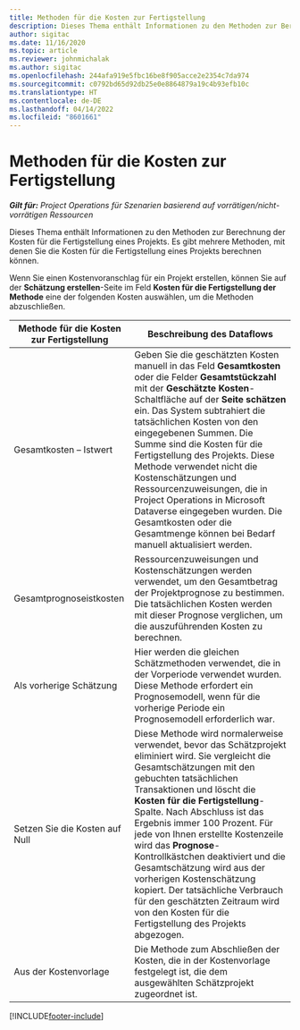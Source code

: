 ```yaml
---
title: Methoden für die Kosten zur Fertigstellung
description: Dieses Thema enthält Informationen zu den Methoden zur Berechnung der Kosten für die Fertigstellung eines Projekts.
author: sigitac
ms.date: 11/16/2020
ms.topic: article
ms.reviewer: johnmichalak
ms.author: sigitac
ms.openlocfilehash: 244afa919e5fbc16be8f905acce2e2354c7da974
ms.sourcegitcommit: c0792bd65d92db25e0e8864879a19c4b93efb10c
ms.translationtype: HT
ms.contentlocale: de-DE
ms.lasthandoff: 04/14/2022
ms.locfileid: "8601661"
---
```

# <a name="cost-to-complete-methods"></a>Methoden für die Kosten zur Fertigstellung

_**Gilt für:** Project Operations für Szenarien basierend auf vorrätigen/nicht-vorrätigen Ressourcen_

Dieses Thema enthält Informationen zu den Methoden zur Berechnung der Kosten für die Fertigstellung eines Projekts. Es gibt mehrere Methoden, mit denen Sie die Kosten für die Fertigstellung eines Projekts berechnen können. 

Wenn Sie einen Kostenvoranschlag für ein Projekt erstellen, können Sie auf der **Schätzung erstellen**-Seite im Feld **Kosten für die Fertigstellung der Methode** eine der folgenden Kosten auswählen, um die Methoden abzuschließen.

| Methode für die Kosten zur Fertigstellung    | Beschreibung des Dataflows                                                                                                                                                                                                                                                                                                                                                                                                                                                                                        |
|------------------------------|----------------------------------------------------------------------------------------------------------------------------------------------------------------------------------------------------------------------------------------------------------------------------------------------------------------------------------------------------------------------------------------------------------------------------------------------------------------------------------------------------|
| Gesamtkosten – Istwert            | Geben Sie die geschätzten Kosten manuell in das Feld **Gesamtkosten** oder die Felder **Gesamtstückzahl** mit der **Geschätzte Kosten**-Schaltfläche auf der **Seite schätzen** ein. Das System subtrahiert die tatsächlichen Kosten von den eingegebenen Summen. Die Summe sind die Kosten für die Fertigstellung des Projekts. Diese Methode verwendet nicht die Kostenschätzungen und Ressourcenzuweisungen, die in Project Operations in Microsoft Dataverse eingegeben wurden. Die Gesamtkosten oder die Gesamtmenge können bei Bedarf manuell aktualisiert werden.  |
| Gesamtprognoseistkosten        | Ressourcenzuweisungen und Kostenschätzungen werden verwendet, um den Gesamtbetrag der Projektprognose zu bestimmen. Die tatsächlichen Kosten werden mit dieser Prognose verglichen, um die auszuführenden Kosten zu berechnen.                                                                                                                                                                                                                                                                          |
| Als vorherige Schätzung         | Hier werden die gleichen Schätzmethoden verwendet, die in der Vorperiode verwendet wurden. Diese Methode erfordert ein Prognosemodell, wenn für die vorherige Periode ein Prognosemodell erforderlich war.                                                                                                                                                                                                                                                                                                                           |
| Setzen Sie die Kosten auf Null | Diese Methode wird normalerweise verwendet, bevor das Schätzprojekt eliminiert wird. Sie vergleicht die Gesamtschätzungen mit den gebuchten tatsächlichen Transaktionen und löscht die **Kosten für die Fertigstellung**-Spalte. Nach Abschluss ist das Ergebnis immer 100 Prozent. Für jede von Ihnen erstellte Kostenzeile wird das **Prognose**-Kontrollkästchen deaktiviert und die Gesamtschätzung wird aus der vorherigen Kostenschätzung kopiert. Der tatsächliche Verbrauch für den geschätzten Zeitraum wird von den Kosten für die Fertigstellung des Projekts abgezogen.              |
| Aus der Kostenvorlage           | Die Methode zum Abschließen der Kosten, die in der Kostenvorlage festgelegt ist, die dem ausgewählten Schätzprojekt zugeordnet ist.                                                                                                                                                                                                                                                                                                                                                                          |


[!INCLUDE[footer-include](../includes/footer-banner.md)]